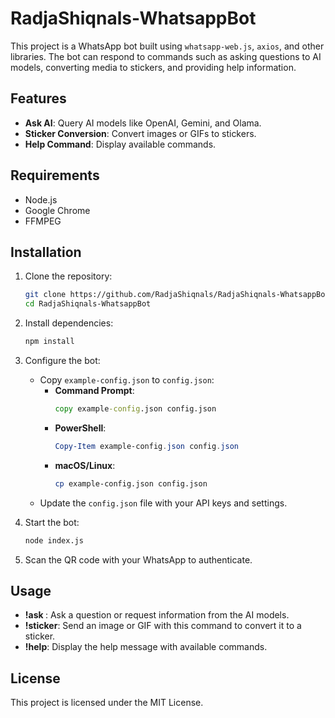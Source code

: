 # RadjaShiqnals-WhatsappBot

This project is a WhatsApp bot built using `whatsapp-web.js`, `axios`, and other libraries. The bot can respond to commands such as asking questions to AI models, converting media to stickers, and providing help information.

## Features

- **Ask AI**: Query AI models like OpenAI, Gemini, and Olama.
- **Sticker Conversion**: Convert images or GIFs to stickers.
- **Help Command**: Display available commands.

## Requirements

- Node.js
- Google Chrome
- FFMPEG

## Installation

1. Clone the repository:
   ```sh
   git clone https://github.com/RadjaShiqnals/RadjaShiqnals-WhatsappBot.git
   cd RadjaShiqnals-WhatsappBot
   ```

2. Install dependencies:
   ```sh
   npm install
   ```

3. Configure the bot:
   - Copy `example-config.json` to `config.json`:
     - **Command Prompt**:
       ```cmd
       copy example-config.json config.json
       ```
     - **PowerShell**:
       ```powershell
       Copy-Item example-config.json config.json
       ```
     - **macOS/Linux**:
       ```sh
       cp example-config.json config.json
       ```
   - Update the `config.json` file with your API keys and settings.

4. Start the bot:
   ```sh
   node index.js
   ```

5. Scan the QR code with your WhatsApp to authenticate.

## Usage

- **!ask <query>**: Ask a question or request information from the AI models.
- **!sticker**: Send an image or GIF with this command to convert it to a sticker.
- **!help**: Display the help message with available commands.

## License

This project is licensed under the MIT License.

